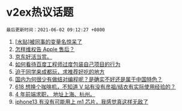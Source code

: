 # v2ex热议话题

`最后更新时间：2021-06-02 09:12:27 +0800`

1. [[水贴]被同事的变量名惊呆了](https://www.v2ex.com/t/780515)
1. [怎样维权告 Apple 售后？](https://www.v2ex.com/t/780565)
1. [京东好活当赏。](https://www.v2ex.com/t/780518)
1. [如何看待百度工程师过度包装自己项目的行为](https://www.v2ex.com/t/780520)
1. [迫于同学来成都玩，求推荐好吃的地方](https://www.v2ex.com/t/780615)
1. [国内为何很少有做结对编程呢？是确实不好还是属于中国特色？](https://www.v2ex.com/t/780511)
1. [618 想换个咖啡机，不知道 V 站有没有彦祖/结衣有实际使用经验的？](https://www.v2ex.com/t/780632)
1. [4 年前端求职， 地址上海、杭州。](https://www.v2ex.com/t/780535)
1. [iphone13 有没有可能用上 m1 芯片，我感觉真这样无敌了](https://www.v2ex.com/t/780670)

